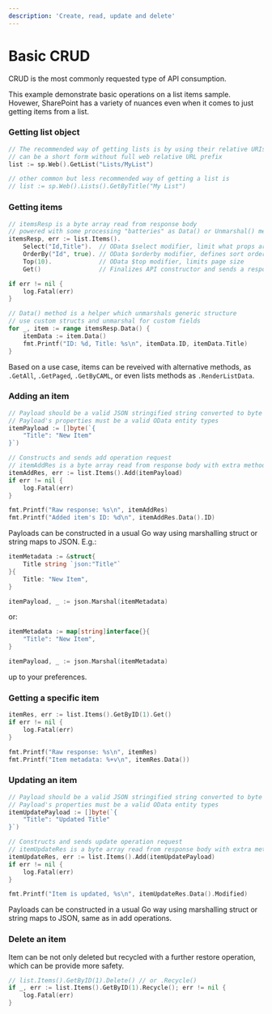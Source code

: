 ```yaml
---
description: 'Create, read, update and delete'
---
```


# Basic CRUD

CRUD is the most commonly requested type of API consumption.

This example demonstrate basic operations on a list items sample. Hovewer, SharePoint has a variety of nuances even when it comes to just getting items from a list.

### Getting list object

```go
// The recommended way of getting lists is by using their relative URIs
// can be a short form without full web relative URL prefix
list := sp.Web().GetList("Lists/MyList")

// other common but less recommended way of getting a list is
// list := sp.Web().Lists().GetByTitle("My List")
```

### Getting items

```go
// itemsResp is a byte array read from response body
// powered with some processing "batteries" as Data() or Unmarshal() methods
itemsResp, err := list.Items().
	Select("Id,Title").  // OData $select modifier, limit what props are retrieved
	OrderBy("Id", true). // OData $orderby modifier, defines sort order
	Top(10).             // OData $top modifier, limits page size
	Get()                // Finalizes API constructor and sends a response

if err != nil {
	log.Fatal(err)
}

// Data() method is a helper which unmarshals generic structure
// use custom structs and unmarshal for custom fields
for _, item := range itemsResp.Data() {
	itemData := item.Data()
	fmt.Printf("ID: %d, Title: %s\n", itemData.ID, itemData.Title)
}
```

Based on a use case, items can be reveived with alternative methods, as `.GetAll`, `.GetPaged`, `.GetByCAML`, or even lists methods as `.RenderListData`.

### Adding an item

```go
// Payload should be a valid JSON stringified string converted to byte array
// Payload's properties must be a valid OData entity types
itemPayload := []byte(`{
	"Title": "New Item"
}`)

// Constructs and sends add operation request
// itemAddRes is a byte array read from response body with extra methods
itemAddRes, err := list.Items().Add(itemPayload)
if err != nil {
	log.Fatal(err)
}

fmt.Printf("Raw response: %s\n", itemAddRes)
fmt.Printf("Added item's ID: %d\n", itemAddRes.Data().ID)
```

Payloads can be constructed in a usual Go way using marshalling struct or string maps to JSON. E.g.:

```go
itemMetadata := &struct{
	Title string `json:"Title"`
}{
	Title: "New Item",
}

itemPayload, _ := json.Marshal(itemMetadata)
```

or:

```go
itemMetadata := map[string]interface{}{
	"Title": "New Item",
}

itemPayload, _ := json.Marshal(itemMetadata)
```

up to your preferences.

### Getting a specific item

```go
itemRes, err := list.Items().GetByID(1).Get()
if err != nil {
	log.Fatal(err)
}

fmt.Printf("Raw response: %s\n", itemRes)
fmt.Printf("Item metadata: %+v\n", itemRes.Data())
```

### Updating an item

```go
// Payload should be a valid JSON stringified string converted to byte array
// Payload's properties must be a valid OData entity types
itemUpdatePayload := []byte(`{
	"Title": "Updated Title"
}`)

// Constructs and sends update operation request
// itemUpdateRes is a byte array read from response body with extra methods
itemUpdateRes, err := list.Items().Add(itemUpdatePayload)
if err != nil {
	log.Fatal(err)
}

fmt.Printf("Item is updated, %s\n", itemUpdateRes.Data().Modified)
```

Payloads can be constructed in a usual Go way using marshalling struct or string maps to JSON, same as in add operations.

### Delete an item

Item can be not only deleted but recycled with a further restore operation, which can be provide more safety.

```go
// list.Items().GetByID(1).Delete() // or .Recycle()
if _, err := list.Items().GetByID(1).Recycle(); err != nil {
	log.Fatal(err)
}
```


